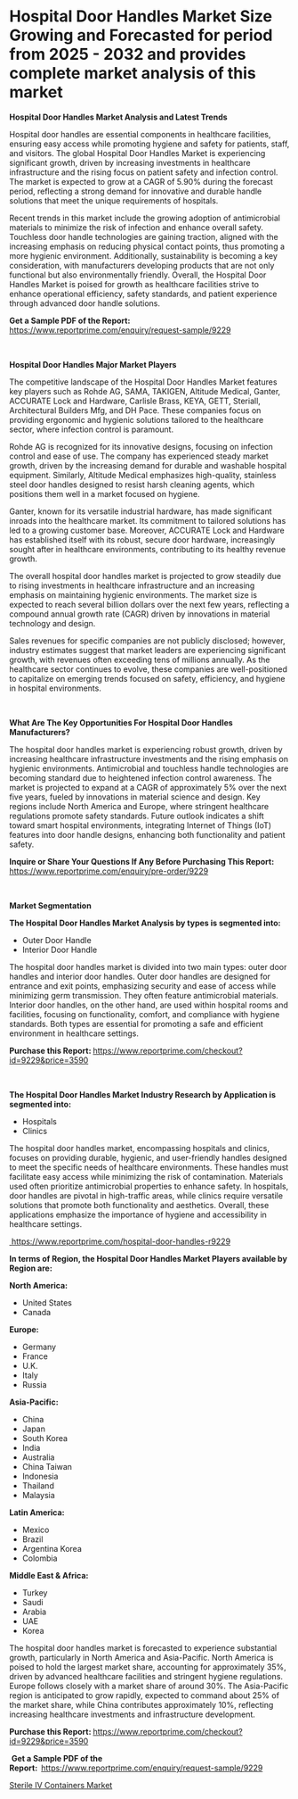<p><h1>Hospital Door Handles Market Size Growing and Forecasted for period from 2025 - 2032 and provides complete market analysis of this market</h1></p><p><strong>Hospital Door Handles Market Analysis and Latest Trends</strong></p>
<p><p>Hospital door handles are essential components in healthcare facilities, ensuring easy access while promoting hygiene and safety for patients, staff, and visitors. The global Hospital Door Handles Market is experiencing significant growth, driven by increasing investments in healthcare infrastructure and the rising focus on patient safety and infection control. The market is expected to grow at a CAGR of 5.90% during the forecast period, reflecting a strong demand for innovative and durable handle solutions that meet the unique requirements of hospitals.</p><p>Recent trends in this market include the growing adoption of antimicrobial materials to minimize the risk of infection and enhance overall safety. Touchless door handle technologies are gaining traction, aligned with the increasing emphasis on reducing physical contact points, thus promoting a more hygienic environment. Additionally, sustainability is becoming a key consideration, with manufacturers developing products that are not only functional but also environmentally friendly. Overall, the Hospital Door Handles Market is poised for growth as healthcare facilities strive to enhance operational efficiency, safety standards, and patient experience through advanced door handle solutions.</p></p>
<p><strong>Get a Sample PDF of the Report:&nbsp;</strong> <a href="https://www.reportprime.com/enquiry/request-sample/9229?utm_campaign=3177&utm_medium=2&utm_source=Github&utm_content=ia&utm_term=20032025&utm_id=hospital-door-handles">https://www.reportprime.com/enquiry/request-sample/9229</a></p>
<p>&nbsp;</p>
<p><strong>Hospital Door Handles Major Market Players</strong></p>
<p><p>The competitive landscape of the Hospital Door Handles Market features key players such as Rohde AG, SAMA, TAKIGEN, Altitude Medical, Ganter, ACCURATE Lock and Hardware, Carlisle Brass, KEYA, GETT, Steriall, Architectural Builders Mfg, and DH Pace. These companies focus on providing ergonomic and hygienic solutions tailored to the healthcare sector, where infection control is paramount.</p><p>Rohde AG is recognized for its innovative designs, focusing on infection control and ease of use. The company has experienced steady market growth, driven by the increasing demand for durable and washable hospital equipment. Similarly, Altitude Medical emphasizes high-quality, stainless steel door handles designed to resist harsh cleaning agents, which positions them well in a market focused on hygiene.</p><p>Ganter, known for its versatile industrial hardware, has made significant inroads into the healthcare market. Its commitment to tailored solutions has led to a growing customer base. Moreover, ACCURATE Lock and Hardware has established itself with its robust, secure door hardware, increasingly sought after in healthcare environments, contributing to its healthy revenue growth.</p><p>The overall hospital door handles market is projected to grow steadily due to rising investments in healthcare infrastructure and an increasing emphasis on maintaining hygienic environments. The market size is expected to reach several billion dollars over the next few years, reflecting a compound annual growth rate (CAGR) driven by innovations in material technology and design.</p><p>Sales revenues for specific companies are not publicly disclosed; however, industry estimates suggest that market leaders are experiencing significant growth, with revenues often exceeding tens of millions annually. As the healthcare sector continues to evolve, these companies are well-positioned to capitalize on emerging trends focused on safety, efficiency, and hygiene in hospital environments.</p></p>
<p>&nbsp;</p>
<p><strong>What Are The Key Opportunities For Hospital Door Handles Manufacturers?</strong></p>
<p><p>The hospital door handles market is experiencing robust growth, driven by increasing healthcare infrastructure investments and the rising emphasis on hygienic environments. Antimicrobial and touchless handle technologies are becoming standard due to heightened infection control awareness. The market is projected to expand at a CAGR of approximately 5% over the next five years, fueled by innovations in material science and design. Key regions include North America and Europe, where stringent healthcare regulations promote safety standards. Future outlook indicates a shift toward smart hospital environments, integrating Internet of Things (IoT) features into door handle designs, enhancing both functionality and patient safety.</p></p>
<p><strong>Inquire or Share Your Questions If Any Before Purchasing This Report:</strong> <a href="https://www.reportprime.com/enquiry/pre-order/9229?utm_campaign=3177&utm_medium=2&utm_source=Github&utm_content=ia&utm_term=20032025&utm_id=hospital-door-handles">https://www.reportprime.com/enquiry/pre-order/9229</a></p>
<p>&nbsp;</p>
<p><strong>Market Segmentation</strong></p>
<p><strong>The Hospital Door Handles Market Analysis by types is segmented into:</strong></p>
<p><ul><li>Outer Door Handle</li><li>Interior Door Handle</li></ul></p>
<p><p>The hospital door handles market is divided into two main types: outer door handles and interior door handles. Outer door handles are designed for entrance and exit points, emphasizing security and ease of access while minimizing germ transmission. They often feature antimicrobial materials. Interior door handles, on the other hand, are used within hospital rooms and facilities, focusing on functionality, comfort, and compliance with hygiene standards. Both types are essential for promoting a safe and efficient environment in healthcare settings.</p></p>
<p><strong>Purchase this Report:&nbsp;</strong><a href="https://www.reportprime.com/checkout?id=9229&price=3590&utm_campaign=3177&utm_medium=2&utm_source=Github&utm_content=ia&utm_term=20032025&utm_id=hospital-door-handles">https://www.reportprime.com/checkout?id=9229&price=3590</a></p>
<p>&nbsp;</p>
<p><strong>The Hospital Door Handles Market Industry Research by Application is segmented into:</strong></p>
<p><ul><li>Hospitals</li><li>Clinics</li></ul></p>
<p><p>The hospital door handles market, encompassing hospitals and clinics, focuses on providing durable, hygienic, and user-friendly handles designed to meet the specific needs of healthcare environments. These handles must facilitate easy access while minimizing the risk of contamination. Materials used often prioritize antimicrobial properties to enhance safety. In hospitals, door handles are pivotal in high-traffic areas, while clinics require versatile solutions that promote both functionality and aesthetics. Overall, these applications emphasize the importance of hygiene and accessibility in healthcare settings.</p></p>
<p><a href="https://www.reportprime.com/hospital-door-handles-r9229?utm_campaign=3177&utm_medium=2&utm_source=Github&utm_content=ia&utm_term=20032025&utm_id=hospital-door-handles">&nbsp;https://www.reportprime.com/hospital-door-handles-r9229</a></p>
<p><strong>In terms of Region, the Hospital Door Handles Market Players available by Region are:</strong></p>
<p>
    <p> <strong> North America: </strong>
        <ul>
            <li>United States</li>
            <li>Canada</li>
        </ul>
        </p> 
    <p> <strong> Europe: </strong>
        <ul>
            <li>Germany</li>
            <li>France</li>
            <li>U.K.</li>
            <li>Italy</li>
            <li>Russia</li>
        </ul>
        </p> 
    <p> <strong> Asia-Pacific: </strong>
        <ul>
            <li>China</li>
            <li>Japan</li>
            <li>South Korea</li>
            <li>India</li>
            <li>Australia</li>
            <li>China Taiwan</li>
            <li>Indonesia</li>
            <li>Thailand</li>
            <li>Malaysia</li>
        </ul>
        </p> 
    <p> <strong> Latin America: </strong>
        <ul>
            <li>Mexico</li>
            <li>Brazil</li>
            <li>Argentina Korea</li>
            <li>Colombia</li>
        </ul>
        </p> 
    <p> <strong> Middle East & Africa: </strong>
        <ul>
            <li>Turkey</li>
            <li>Saudi</li>
            <li>Arabia</li>
            <li>UAE</li>
            <li>Korea</li>
        </ul>
    </p>
    </p>
<p><p>The hospital door handles market is forecasted to experience substantial growth, particularly in North America and Asia-Pacific. North America is poised to hold the largest market share, accounting for approximately 35%, driven by advanced healthcare facilities and stringent hygiene regulations. Europe follows closely with a market share of around 30%. The Asia-Pacific region is anticipated to grow rapidly, expected to command about 25% of the market share, while China contributes approximately 10%, reflecting increasing healthcare investments and infrastructure development.</p></p>
<p><strong>Purchase this Report: </strong><a href="https://www.reportprime.com/checkout?id=9229&price=3590&utm_campaign=3177&utm_medium=2&utm_source=Github&utm_content=ia&utm_term=20032025&utm_id=hospital-door-handles">https://www.reportprime.com/checkout?id=9229&price=3590</a></p>
<p>&nbsp;<strong>Get a Sample PDF of the Report:&nbsp;&nbsp;</strong><a href="https://www.reportprime.com/enquiry/request-sample/9229?utm_campaign=3177&utm_medium=2&utm_source=Github&utm_content=ia&utm_term=20032025&utm_id=hospital-door-handles">https://www.reportprime.com/enquiry/request-sample/9229</a></p>
<p><strong></strong></p>
<p><p><a href="https://github.com/lefiobakali/Market-Research-Report-List-1/blob/main/sterile-iv-containers-market.md?utm_campaign=3177&utm_medium=2&utm_source=Github&utm_content=ia&utm_term=20032025&utm_id=hospital-door-handles">Sterile IV Containers Market</a></p></p>